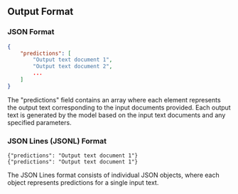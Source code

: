 ## Output Format

### JSON Format

```json
{
    "predictions": [
        "Output text document 1",
        "Output text document 2",
        ...
    ]
}

```
The "predictions" field contains an array where each element represents the output text corresponding to the input documents provided. Each output text is generated by the model based on the input text documents and any specified parameters.

### JSON Lines (JSONL) Format

```
{"predictions": "Output text document 1"}
{"predictions": "Output text document 1"}
```

The JSON Lines format consists of individual JSON objects, where each object represents predictions for a single input text.